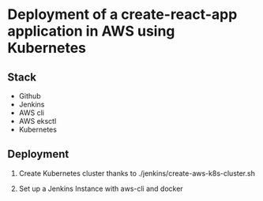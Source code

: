 # Deployment of a create-react-app application in AWS using Kubernetes

## Stack

- Github
- Jenkins
- AWS cli
- AWS eksctl
- Kubernetes

## Deployment

1) Create Kubernetes cluster thanks to ./jenkins/create-aws-k8s-cluster.sh

2) Set up a Jenkins Instance with aws-cli and docker
